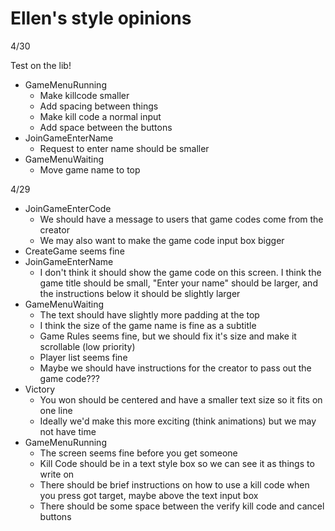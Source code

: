 # Ellen's style opinions

4/30

Test on the lib!

- GameMenuRunning
  - Make killcode smaller
  - Add spacing between things
  - Make kill code a normal input
  - Add space between the buttons
- JoinGameEnterName
  - Request to enter name should be smaller
- GameMenuWaiting
  - Move game name to top   
  
4/29
- JoinGameEnterCode
  - We should have a message to users that game codes come from the creator
  - We may also want to make the game code input box bigger
- CreateGame seems fine
- JoinGameEnterName
  - I don't think it should show the game code on this screen. I think the game title should be small, "Enter your name" should be larger, and the instructions below it should be slightly larger
- GameMenuWaiting
  - The text should have slightly more padding at the top
  - I think the size of the game name is fine as a subtitle
  - Game Rules seems fine, but we should fix it's size and make it scrollable (low priority)
  - Player list seems fine
  - Maybe we should have instructions for the creator to pass out the game code???
- Victory
  - You won should be centered and have a smaller text size so it fits on one line
  - Ideally we'd make this more exciting (think animations) but we may not have time
- GameMenuRunning
  - The screen seems fine before you get someone
  - Kill Code should be in a text style box so we can see it as things to write on
  - There should be brief instructions on how to use a kill code when you press got target, maybe above the text input box
  - There should be some space between the verify kill code and cancel buttons
